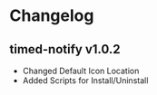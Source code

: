 # Changelog

## timed-notify v1.0.2
* Changed Default Icon Location
* Added Scripts for Install/Uninstall